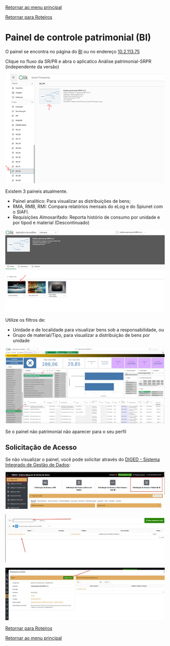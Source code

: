 [Retornar ao menu principal](https://github.com/Mateus-cpa/manual-material/blob/main/README.md)

[Retornar para Roteiros](https://github.com/Mateus-cpa/manual-material/blob/main/roteiros.md)

# Painel de controle patrimonial (BI)
O painel se encontra no página do [BI](bi.pf.gov.br) ou no endereço [10.2.113.75](10.2.113.75)

Clique no fluxo da SR/PR e abra o aplicatico Análise patrimonial-SRPR (independente da versão)

![aplicativo](https://github.com/Mateus-cpa/manual-material/blob/main/img/bi/qlik1.PNG)

Existem 3 paineis atualmente.
- Painel analítico: Para visualizar as distribuições de bens;
- RMA, RMB, RMI: Compara relatórios mensais do eLog e do Spiunet com o SIAFI.
- Requisições Almoxarifado: Reporta histório de consumo por unidade e por tipod e material (Descontinuado)

![paineis](https://github.com/Mateus-cpa/manual-material/blob/main/img/bi/qlik2.PNG)

Utilize os filtros de:
- Unidade e de localidade para visualizar bens sob a responsabilidade, ou
- Grupo de material/Tipo, para visualizar a distribuição de bens por unidade

![analitico](https://github.com/Mateus-cpa/manual-material/blob/main/img/bi/qlik3.PNG)

Se o painel não patrimonial não aparecer para o seu perfil

## Solicitação de Acesso

Se não visualizar o painel, você pode solicitar através do [DIGED - Sistema Integrado de Gestão de Dados](https://apps.pf.gov.br/r/siged/siged/):

![sistema_acesso](https://github.com/Mateus-cpa/manual-material/blob/main/img/bi/diged1.jpg)

![localiza_painel](https://github.com/Mateus-cpa/manual-material/blob/main/img/bi/diged2.jpg)

![solicita_acesso](https://github.com/Mateus-cpa/manual-material/blob/main/img/bi/diged3.jpg)


[Retornar para Roteiros](https://github.com/Mateus-cpa/manual-material/blob/main/roteiros.md)

[Retornar ao menu principal](https://github.com/Mateus-cpa/manual-material/blob/main/README.md)